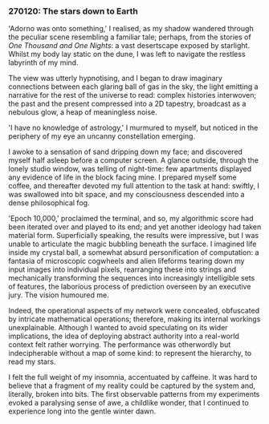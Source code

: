 ### 270120: The stars down to Earth

'Adorno was onto something,' I realised, as my shadow wandered through the peculiar scene resembling a familiar tale; perhaps, from the stories of *One Thousand and One Nights*: a vast desertscape exposed by starlight. Whilst my body lay static on the dune, I was left to navigate the restless labyrinth of my mind.

The view was utterly hypnotising, and I began to draw imaginary connections between each glaring ball of gas in the sky, the light emitting a narrative for the rest of the universe to read: complex histories interwoven; the past and the present compressed into a 2D tapestry, broadcast as a nebulous glow, a heap of meaningless noise.

'I have no knowledge of astrology,' I murmured to myself, but noticed in the periphery of my eye an uncanny constellation emerging.

I awoke to a sensation of sand dripping down my face; and discovered myself half asleep before a computer screen. A glance outside, through the lonely studio window, was telling of night-time: few apartments displayed any evidence of life in the block facing mine. I prepared myself some coffee, and thereafter devoted my full attention to the task at hand: swiftly, I was swallowed into bit space, and my consciousness descended into a dense philosophical fog.

'Epoch 10,000,' proclaimed the terminal, and so, my algorithmic score had been iterated over and played to its end; and yet another ideology had taken material form. Superficially speaking, the results were impressive, but I was unable to articulate the magic bubbling beneath the surface. I imagined life inside my crystal ball, a somewhat absurd personification of computation: a fantasia of microscopic cogwheels and alien lifeforms tearing down my input images into individual pixels, rearranging these into strings and mechanically transforming the sequences into increasingly intelligible sets of features, the laborious process of prediction overseen by an executive jury. The vision humoured me.

Indeed, the operational aspects of my network were concealed, obfuscated by intricate mathematical operations; therefore, making its internal workings unexplainable. Although I wanted to avoid speculating on its wider implications, the idea of deploying abstract authority into a real-world context felt rather worrying. The performance was otherwordly but indecipherable without a map of some kind: to represent the hierarchy, to read my stars.

I felt the full weight of my insomnia, accentuated by caffeine. It was hard to believe that a fragment of my reality could be captured by the system and, literally, broken into bits. The first observable patterns from my experiments evoked a paralysing sense of awe, a childlike wonder, that I continued to experience long into the gentle winter dawn.

